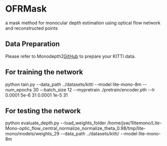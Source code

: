 # OFRMask
a mask method for monocular depth estimation using optical flow network and reconstructed points



## Data Preparation

Please refer to Monodepth2[GitHub](https://github.com/nianticlabs/monodepth2) to prepare your KITTI data.

## For training the network







python tain.py --data_path
../datasets/kitti
--model
lite-mono-8m
--num_epochs
30
--batch_size
12
--mypretrain
./pretrain/encoder.pth
--lr
0.0001
5e-6
31
0.0001
1e-5
31
















## For testing the network









python evaluate_depth.py --load_weights_folder
/home/jsw/1litemono/Lite-Mono-optic_flow_central_normalize_normalize_theta_0.98/tmp/lite-mono/models/weights_29
--data_path
../datasets/kitti/
--model
lite-mono-8m
